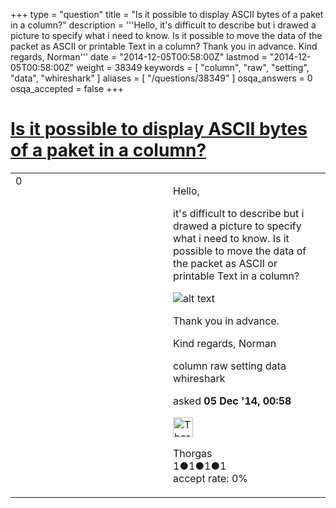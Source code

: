 +++
type = "question"
title = "Is it possible to display ASCII bytes of a paket in a column?"
description = '''Hello, it&#x27;s difficult to describe but i drawed a picture to specify what i need to know. Is it possible to move the data of the packet as ASCII or printable Text in a column?  Thank you in advance. Kind regards, Norman'''
date = "2014-12-05T00:58:00Z"
lastmod = "2014-12-05T00:58:00Z"
weight = 38349
keywords = [ "column", "raw", "setting", "data", "whireshark" ]
aliases = [ "/questions/38349" ]
osqa_answers = 0
osqa_accepted = false
+++

<div class="headNormal">

# [Is it possible to display ASCII bytes of a paket in a column?](/questions/38349/is-it-possible-to-display-ascii-bytes-of-a-paket-in-a-column)

</div>

<div id="main-body">

<div id="askform">

<table id="question-table" style="width:100%;"><colgroup><col style="width: 50%" /><col style="width: 50%" /></colgroup><tbody><tr class="odd"><td style="width: 30px; vertical-align: top"><div class="vote-buttons"><span id="post-38349-upvote" class="ajax-command post-vote up" rel="nofollow" title="I like this post (click again to cancel)"> </span><div id="post-38349-score" class="post-score" title="current number of votes">0</div><span id="post-38349-downvote" class="ajax-command post-vote down" rel="nofollow" title="I dont like this post (click again to cancel)"> </span> <span id="favorite-mark" class="ajax-command favorite-mark" rel="nofollow" title="mark/unmark this question as favorite (click again to cancel)"> </span><div id="favorite-count" class="favorite-count"></div></div></td><td><div id="item-right"><div class="question-body"><p>Hello,</p><p>it's difficult to describe but i drawed a picture to specify what i need to know. Is it possible to move the data of the packet as ASCII or printable Text in a column?</p><p><img src="http://i62.tinypic.com/21eb8le.png" alt="alt text" /></p><p>Thank you in advance.</p><p>Kind regards, Norman</p></div><div id="question-tags" class="tags-container tags"><span class="post-tag tag-link-column" rel="tag" title="see questions tagged &#39;column&#39;">column</span> <span class="post-tag tag-link-raw" rel="tag" title="see questions tagged &#39;raw&#39;">raw</span> <span class="post-tag tag-link-setting" rel="tag" title="see questions tagged &#39;setting&#39;">setting</span> <span class="post-tag tag-link-data" rel="tag" title="see questions tagged &#39;data&#39;">data</span> <span class="post-tag tag-link-whireshark" rel="tag" title="see questions tagged &#39;whireshark&#39;">whireshark</span></div><div id="question-controls" class="post-controls"></div><div class="post-update-info-container"><div class="post-update-info post-update-info-user"><p>asked <strong>05 Dec '14, 00:58</strong></p><img src="https://secure.gravatar.com/avatar/ef948e08afdb2fb4a80927879e8cc331?s=32&amp;d=identicon&amp;r=g" class="gravatar" width="32" height="32" alt="Thorgas&#39;s gravatar image" /><p><span>Thorgas</span><br />
<span class="score" title="1 reputation points">1</span><span title="1 badges"><span class="badge1">●</span><span class="badgecount">1</span></span><span title="1 badges"><span class="silver">●</span><span class="badgecount">1</span></span><span title="1 badges"><span class="bronze">●</span><span class="badgecount">1</span></span><br />
<span class="accept_rate" title="Rate of the user&#39;s accepted answers">accept rate:</span> <span title="Thorgas has no accepted answers">0%</span></p></img></div></div><div id="comments-container-38349" class="comments-container"></div><div id="comment-tools-38349" class="comment-tools"></div><div class="clear"></div><div id="comment-38349-form-container" class="comment-form-container"></div><div class="clear"></div></div></td></tr></tbody></table>

</div>

</div>

